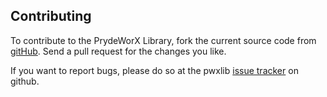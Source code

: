 Contributing
---------------------------------------
To contribute to the PrydeWorX Library, fork the current source code from
  [gitHub](https://github.com/Yamakuzure/pwxlib/).
Send a pull request for the changes you like.

If you want to report bugs, please do so at the pwxlib
  [issue tracker](https://github.com/Yamakuzure/pwxlib/issues)
on github.
